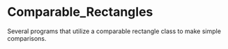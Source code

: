 # Comparable_Rectangles
Several programs that utilize a comparable rectangle class to make simple comparisons.

